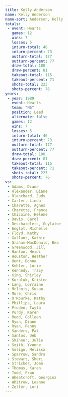 ```yaml
---
title: Kelly Anderson
name: Kelly Anderson
name-sort: Anderson, Kelly
totals:
 - event: Hearts
   games: 12
   wins: 7
   losses: 5
   inturn-total: 46
   inturn-percent: 73
   outturn-total: 177
   outturn-percent: 77
   draw-total: 108
   draw-percent: 81
   takeout-total: 115
   takeout-percent: 71
   shots-total: 223
   shots-percent: 76
years:
 - year: 1989
   event: Hearts
   team: "NS"
   position: Lead
   alternate: false
   games: 12
   wins: 7
   losses: 5
   inturn-total: 46
   inturn-percent: 73
   outturn-total: 177
   outturn-percent: 77
   draw-total: 108
   draw-percent: 81
   takeout-total: 115
   takeout-percent: 71
   shots-total: 223
   shots-percent: 76
vs:
 - Adams, Diane
 - Alexander, Diane
 - Blanchard, Judy
 - Carter, Linda
 - Charette, Agnes
 - Charette, France
 - Chicoine, Helene
 - Davis, Carol
 - Deschatelets, Guylaine
 - Englot, Michelle
 - Floyd, Kathy
 - Gallant, Kathie
 - Graham-MacDonald, Bea
 - Greenwood, Jill
 - Hanlon, Heidi
 - Houston, Heather
 - Hunt, Donna
 - Kehler, Lorie
 - Kennedy, Tracy
 - King, Shirley
 - Kuruluk, Kristen
 - Lang, Lorraine
 - McInnis, Susan
 - More, Chris
 - O'Rourke, Kathy
 - Phillips, Laura
 - Pruden, Twyla
 - Purdy, Karen
 - Rudd, Colleen
 - Ryan, Diane
 - Ryan, Penny
 - Sanders, Pat
 - Santos, Deb
 - Skinner, Julie
 - Smith, Yvonne
 - Soligo, Melissa
 - Sparrow, Sandra
 - Stewart, Sheri
 - Stricker, Joan
 - Thomas, Karen
 - Todd, Fran
 - Wheatcroft, Georgina
 - Whitrow, Leanne
 - Zeller, Lori
---
```

